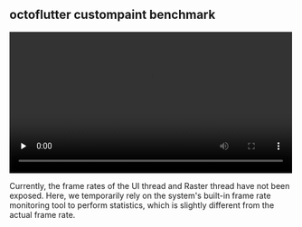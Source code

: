 ## octoflutter custompaint benchmark

<video id="video" controls="" preload="none" width=500>
<source id="mp4" src="./screenshot/custom_paint.mp4" type="video/mp4"> 
</video>

Currently, the frame rates of the UI thread and Raster thread have not been exposed. Here, we temporarily rely on the system's built-in frame rate monitoring tool to perform statistics, which is slightly different from the actual frame rate.